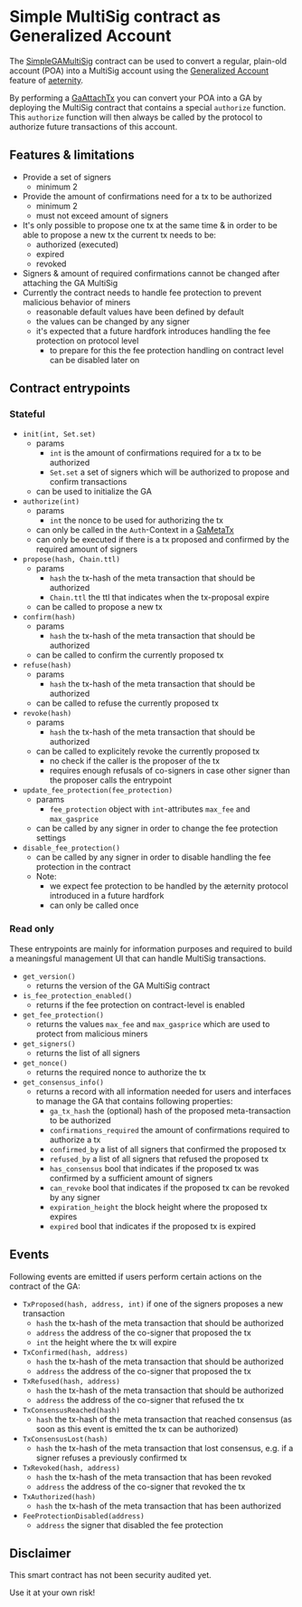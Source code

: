 # Simple MultiSig contract as Generalized Account
The [SimpleGAMultiSig](./contracts/SimpleGAMultiSig.aes) contract can be used to convert a regular, plain-old account (POA) into a MultiSig account using the [Generalized Account](https://aeternity.com/protocol/generalized_accounts/ga_explained.html) feature of [aeternity](https://aeternity.com).

By performing a [GaAttachTx](https://aeternity.com/protocol/generalized_accounts/index.html#ga_attach_tx) you can convert your POA into a GA by deploying the MultiSig contract that contains a special `authorize` function. This `authorize` function will then always be called by the protocol to authorize future transactions of this account.

## Features & limitations

- Provide a set of signers
    - minimum 2
- Provide the amount of confirmations need for a tx to be authorized
    - minimum 2
    - must not exceed amount of signers
- It's only possible to propose one tx at the same time & in order to be able to propose a new tx the current tx needs to be:
    - authorized (executed)
    - expired
    - revoked
- Signers & amount of required confirmations cannot be changed after attaching the GA MultiSig
- Currently the contract needs to handle fee protection to prevent malicious behavior of miners
    - reasonable default values have been defined by default
    - the values can be changed by any signer
    - it's expected that a future hardfork introduces handling the fee protection on protocol level
        - to prepare for this the fee protection handling on contract level can be disabled later on

## Contract entrypoints

### Stateful
- `init(int, Set.set)`
    - params
        - `int` is the amount of confirmations required for a tx to be authorized
        - `Set.set` a set of signers which will be authorized to propose and confirm transactions
    - can be used to initialize the GA
- `authorize(int)`
    - params
        - `int` the nonce to be used for authorizing the tx
    - can only be called in the `Auth`-Context in a [GaMetaTx](https://aeternity.com/protocol/generalized_accounts/index.html#meta_tx)
    - can only be executed if there is a tx proposed and confirmed by the required amount of signers
- `propose(hash, Chain.ttl)`
    - params
        - `hash` the tx-hash of the meta transaction that should be authorized
        - `Chain.ttl` the ttl that indicates when the tx-proposal expire
    - can be called to propose a new tx
- `confirm(hash)`
    - params
        - `hash` the tx-hash of the meta transaction that should be authorized
    - can be called to confirm the currently proposed tx
- `refuse(hash)`
    - params
        - `hash` the tx-hash of the meta transaction that should be authorized
    - can be called to refuse the currently proposed tx
- `revoke(hash)`
    - params
        - `hash` the tx-hash of the meta transaction that should be authorized
    - can be called to explicitely revoke the currently proposed tx
        - no check if the caller is the proposer of the tx
        - requires enough refusals of co-signers in case other signer than the proposer calls the entrypoint
- `update_fee_protection(fee_protection)`
    - params
        - `fee_protection` object with `int`-attributes `max_fee` and `max_gasprice`
    - can be called by any signer in order to change the fee protection settings
- `disable_fee_protection()`
    - can be called by any signer in order to disable handling the fee protection in the contract
    - Note:
        - we expect fee protection to be handled by the æternity protocol introduced in a future hardfork
        - can only be called once

### Read only
These entrypoints are mainly for information purposes and required to build a meaningsful management UI that can handle MultiSig transactions.

- `get_version()`
    - returns the version of the GA MultiSig contract
- `is_fee_protection_enabled()`
    - returns if the fee protection on contract-level is enabled
- `get_fee_protection()`
    - returns the values `max_fee` and `max_gasprice` which are used to protect from malicious miners
- `get_signers()`
    - returns the list of all signers
- `get_nonce()`
    - returns the required nonce to authorize the tx
- `get_consensus_info()`
    - returns a record with all information needed for users and interfaces to manage the GA that contains following properties:
        - `ga_tx_hash` the (optional) hash of the proposed meta-transaction to be authorized
        - `confirmations_required` the amount of confirmations required to authorize a tx
        - `confirmed_by` a list of all signers that confirmed the proposed tx
        - `refused_by` a list of all signers that refused the proposed tx
        - `has_consensus` bool that indicates if the proposed tx was confirmed by a sufficient amount of signers
        - `can_revoke` bool that indicates if the proposed tx can be revoked by any signer
        - `expiration_height` the block height where the proposed tx expires
        - `expired` bool that indicates if the proposed tx is expired

## Events
Following events are emitted if users perform certain actions on the contract of the GA:

- `TxProposed(hash, address, int)` if one of the signers proposes a new transaction
    - `hash` the tx-hash of the meta transaction that should be authorized
    - `address` the address of the co-signer that proposed the tx
    - `int` the height where the tx will expire
- `TxConfirmed(hash, address)`
    - `hash` the tx-hash of the meta transaction that should be authorized
    - `address` the address of the co-signer that proposed the tx
- `TxRefused(hash, address)`
    - `hash` the tx-hash of the meta transaction that should be authorized
    - `address` the address of the co-signer that refused the tx
- `TxConsensusReached(hash)`
    - `hash` the tx-hash of the meta transaction that reached consensus (as soon as this event is emitted the tx can be authorized)
- `TxConsensusLost(hash)`
    - `hash` the tx-hash of the meta transaction that lost consensus, e.g. if a signer refuses a previously confirmed tx
- `TxRevoked(hash, address)`
    - `hash` the tx-hash of the meta transaction that has been revoked
    - `address` the address of the co-signer that revoked the tx
- `TxAuthorized(hash)`
    - `hash` the tx-hash of the meta transaction that has been authorized
- `FeeProtectionDisabled(address)`
    - `address` the signer that disabled the fee protection

## Disclaimer
This smart contract has not been security audited yet.

Use it at your own risk!